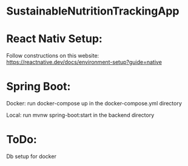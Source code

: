 # SustainableNutritionTrackingApp

# React Nativ Setup:
Follow constructions on this website:
https://reactnative.dev/docs/environment-setup?guide=native

# Spring Boot:
Docker:
run docker-compose up in the docker-compose.yml directory

Local:
run mvnw spring-boot:start in the backend directory




# ToDo:

Db setup for docker
